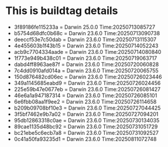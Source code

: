 # This is buildtag details
- 3f89186fe115233a = Darwin 25.0.0 Time:20250713085727
- b5754d68dfc0b68c = Darwin 23.6.0 Time:20250713090738
- deeccf53e7c50dab = Darwin 23.6.0 Time:20250713115307
- 4e455603b1f43b15 = Darwin 23.6.0 Time:20250714052243
- acb9c7704334aade = Darwin 23.6.0 Time:20250714080840
- 1f773e949b438c01 = Darwin 23.6.0 Time:20250719063717
- dabd4ff8963ae87f = Darwin 23.6.0 Time:20250720060828
- 7c4dd0910afd014a = Darwin 23.6.0 Time:20250720065755
- 150d876482cd06ec = Darwin 23.6.0 Time:20250726023446
- 349a1145685eabd9 = Darwin 23.6.0 Time:20250726024456
- 225e59b47e0677eb = Darwin 23.6.0 Time:20250726081427
- 46e6a1a947187314 = Darwin 23.6.0 Time:20250726085101
- 6e6fbb08aa1f9ee2 = Darwin 23.6.0 Time:20250726114658
- b209b09708bf10e3 = Darwin 23.6.0 Time:20250727044425
- 3f5bf7462e9b7a02 = Darwin 23.6.0 Time:20250727094201
- 95db12863318c0ae = Darwin 23.6.0 Time:20250730134035
- 89cae1135d48bc92 = Darwin 23.6.0 Time:20250731051729
- bc21ebe5c6ecb7a8 = Darwin 23.6.0 Time:20250731092527
- 0c41a50fa93235d1 = Darwin 23.6.0 Time:20250811072748
